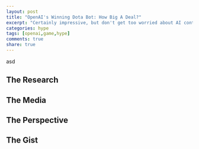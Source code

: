 ```yaml
---
layout: post
title: "OpenAI's Winning Dota Bot: How Big A Deal?"
excerpt: "Certainly impressive, but don't get too worried about AI controlling armies just yet."
categories: hype
tags: [openai,game,hype]
comments: true
share: true
---
```

asd
## The Research

## The Media

## The Perspective

## The Gist
